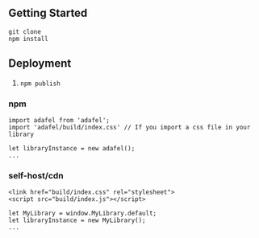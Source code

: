 
## Getting Started

```
git clone 
npm install
```

## Deployment

1. `npm publish`
### npm

```
import adafel from 'adafel';
import 'adafel/build/index.css' // If you import a css file in your library

let libraryInstance = new adafel();
...
```

### self-host/cdn

```
<link href="build/index.css" rel="stylesheet">
<script src="build/index.js"></script>

let MyLibrary = window.MyLibrary.default;
let libraryInstance = new MyLibrary();
...
```

